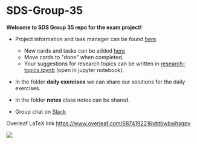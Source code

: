 # SDS-Group-35

**Welcome to SDS Group 35 repo for the exam project!** 

* Project information and task manager can be found [here](https://github.com/MatPiq/SDS-Group-35/projects).
  * New cards and tasks can be added [here](https://github.com/MatPiq/SDS-Group-35/projects/1#column-6188445)
  * Move cards to "done" when completed.
  * Your suggestions for research topics can be written in [research-topics.ipynb](https://github.com/MatPiq/SDS-Group-35/blob/master/research-topics.ipynb) (open in jupyter notebook).
  
* In the folder **daily exercises** we can share our solutions for the daily exercises.
* In the folder **notes** class notes can be shared.

* Group chat on [Slack](https://sdsgroup35.slack.com)

Overleaf LaTeX link https://www.overleaf.com/6874192216vbtbwbwhsgpy


![](https://databigandsmalldotcom.files.wordpress.com/2015/02/bigdata.jpg)
